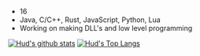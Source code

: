 - 16
- Java, C/C++, Rust, JavaScript, Python, Lua
- Working on making DLL's and low level programming

[![Hud's github stats](https://github-readme-stats.vercel.app/api?username=Hudzilla123)](https://github.com/Hudzilla123/github-readme-stats)
[![Hud's Top Langs](https://github-readme-stats.vercel.app/api/top-langs/?username=Hudzilla123)](https://github.com/Hudzilla123/github-readme-stats)
